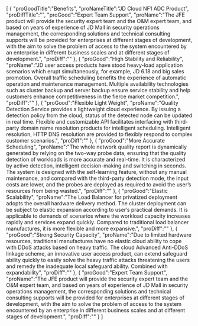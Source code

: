 [
	{
		"proGoodTitle":"Benefits",
		"proNameTitle":"JD Cloud NF1 ADC Product",
		"proDiffTitle":"",
		"proGood":"Expert Team Support",
		"proName":"The JFE product will provide the security expert team and the O&M expert team, and based on years of experience of JD Mall in security operations management, the corresponding solutions and technical consulting supports will be provided for enterprises at different stages of development, with the aim to solve the problem of access to the system encountered by an enterprise in different business scales and at different stages of development.",
		"proDiff":""
	},
	{
		"proGood":"High Stability and Reliability",
		"proName":"JD user access products have stood heavy-load application scenarios which erupt simultaneously, for example, JD 6.18 and big sales promotion. Overall traffic scheduling benefits the experience of automatic operation and maintenance management. Multiple availability technologies such as cluster backup and server backup ensure service stability and help customers enhance competitiveness in the fierce market competition.",
		"proDiff":""
	},
	{
		"proGood":"Flexible Light Weight",
		"proName":"Quality Detection Service provides a lightweight cloud experience. By issuing a detection policy from the cloud, status of the detected node can be updated in real time. Flexible and customizable API facilitates interfacing with third-party domain name resolution products for intelligent scheduling. Intelligent resolution, HTTP DNS resolution are provided to flexibly respond to complex customer scenarios.",
		"proDiff":""
	},
	{
		"proGood":"More Accurate Scheduling",
		"proName":"The whole network quality report is dynamically generated by relying on the two-way probe data, ensuring that the quality detection of workloads is more accurate and real-time. It is characterized by active detection, intelligent decision-making and switching in seconds. The system is designed with the self-learning feature, without any manual maintenance, and compared with the third-party detection mode, the input costs are lower, and the probes are deployed as required to avoid the user’s resources from being wasted.",
		"proDiff":""
	},
	{
		"proGood":"Elastic Scalability",
		"proName":"The Load Balancer for privatized deployment adopts the overall hardware delivery method. The cluster deployment can be subject to elastic expansion according to user’s practical demands. It is applicable to demands of scenarios where the workload capacity increases rapidly and services expand quickly. Compared to traditional load balancer manufactures, it is more flexible and more expansive.",
		"proDiff":""
	},
	{
		"proGood":"Strong Security Capacity",
		"proName":"Due to limited hardware resources, traditional manufactures have no elastic cloud ability to cope with DDoS attacks based on heavy traffic. The cloud Advanced Anti-DDoS linkage scheme, an innovative user access product, can extend safeguard ability quickly to easily solve the heavy traffic attacks threatening the users and remedy the inadequate local safeguard ability. Combined with expandability",
		"proDiff":""
	},
	{
		"proGood":"Expert Team Support",
		"proName":"The JFE product will provide the security expert team and the O&M expert team, and based on years of experience of JD Mall in security operations management, the corresponding solutions and technical consulting supports will be provided for enterprises at different stages of development, with the aim to solve the problem of access to the system encountered by an enterprise in different business scales and at different stages of development.",
		"proDiff":""
	}
]